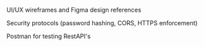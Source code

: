 UI/UX wireframes and Figma design references

Security protocols (password hashing, CORS, HTTPS enforcement)

Postman for testing RestAPI's
